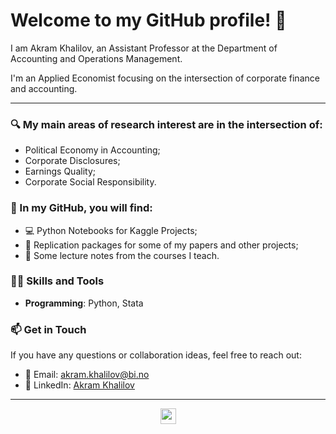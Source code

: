 # Welcome to my GitHub profile! 👋

I am Akram Khalilov, an Assistant Professor at the Department of Accounting and Operations Management.

I'm an Applied Economist focusing on the intersection of corporate finance and accounting.

---

### 🔍 My main areas of research interest are in the intersection of:
- Political Economy in Accounting;
- Corporate Disclosures;
- Earnings Quality;
- Corporate Social Responsibility.

### 📂 In my GitHub, you will find: 
- 💻 Python Notebooks for Kaggle Projects;
- 💾  Replication packages for some of my papers and other projects;
- 📝  Some lecture notes from the courses I teach.

### 🧑‍💻 Skills and Tools
- **Programming**: Python, Stata
  
### 📫 Get in Touch
If you have any questions or collaboration ideas, feel free to reach out:

- 📧 Email: akram.khalilov@bi.no
- 💼 LinkedIn: [Akram Khalilov](https://www.linkedin.com/in/akram-khalilov-8206657b/)
---

<p align=center>
<img height="25" src="https://komarev.com/ghpvc/?username=ruch798&color=brightgreen" />
<a href="[https://github.com/ruch798](https://github.com/akramkhal)">
</a>
</p>
